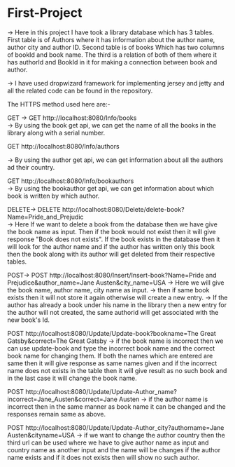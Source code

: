 # First-Project
-> Here in this project I have took a library database which has 3 tables. First table is of Authors where it has information about the author name, author city and author ID. Second table is of books Which has two columns of bookId and book name. The third is a relation of both of them where it has authorId and BookId in it for making a connection between book and author.

-> I have used dropwizard framework for implementing jersey and jetty and all the related code can be found in the repository.



The HTTPS method used here are:-

GET ->
GET http://localhost:8080/Info/books           
-> By using the book get api, we can get the name of all the books in the library along with a serial number.

GET http://localhost:8080/Info/authors

-> By using the author get api, we can get information about all the authors ad their country.

GET http://localhost:8080/Info/bookauthors     
-> By using the bookauthor get api, we can get information about which book is written by which author.


DELETE->
DELETE http://localhost:8080/Delete/delete-book?Name=Pride_and_Prejudic   
-> Here If we want to delete a book from the database then we have give the book name as input. Then if the book would not exist then it will give response "Book does not exists". If the book exists in the database then it will look for the author name and if the author has written only this book then the book along with its author will get deleted from their respective tables.


POST->
POST http://localhost:8080/Insert/Insert-book?Name=Pride and Prejudice&author_name=Jane Austen&city_name=USA 
-> Here we will give the book name, author name, city name as input.
-> then if same book exists then it will not store it again otherwise will create a new entry.
-> If the author has already a book under his name in the library then a new entry for the author will not created, the same authorid will get associated with the new book's Id.


POST http://localhost:8080/Update/Update-book?bookname=The Great Gatsby&correct=The Great Gatsby
-> if the book name is incorrect then we can use update-book and type the incorrect book name and the correct book name for changing them. If both the names which are entered are same then it will give response as same names given and if the incorrect name does not exists in the table then it will give result as no such book and in the last case it will change the book name.


POST http://localhost:8080/Update/Update-Author_name?incorrect=Jane_Austen&correct=Jane Austen
->  if the author name is incorrect then in the same manner as book name it can be changed and the responses remain same as above.


POST http://localhost:8080/Update/Update-Author_city?authorname=Jane Austen&cityname=USA
-> if we want to change the author country then the third url can be used where we have to give author name as input and country name as another input and the name will be changes if the author name exists and if it does not exists then will show no such author.


